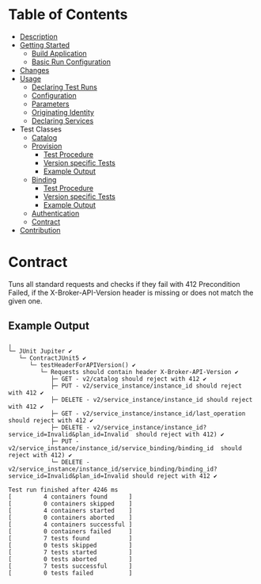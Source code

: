 # Table of Contents
- [Description](../README.md#description)
- [Getting Started](../README.md#getting-started)
    - [Build Application](../README.md#build-application)
    - [Basic Run Configuration](../README.md#basic-run-configuration)
- [Changes](../README.md#changes)
- [Usage](Usage.md)
    - [Declaring Test Runs](Usage.md#declaring-test-runs)
    - [Configuration](Usage.md#configuration)
    - [Parameters](Usage.md#parameters)
    - [Originating Identity](Usage.md#originating-identity)
    - [Declaring Services](Usage.md#declaring-services)
- Test Classes
    - [Catalog](CatalogTest.md)
    - [Provision](ProvisionTests.md#provision-tests)
        - [Test Procedure](ProvisionTests.md#test-procedure)
        - [Version specific Tests](ProvisionTests.md#version-specific-tests)
        - [Example Output](ProvisionTests.md#example-output)
    - [Binding](BindingTests.md#binding)
        - [Test Procedure](BindingTests.md#test-procedure)
        - [Version specific Tests](BindingTests.md#version-specific-tests)
        - [Example Output](BindingTests.md#example-output)
    - [Authentication](docs/AuthenticationTests.md)
    - [Contract](#contract)
- [Contribution](docs/Contribution.md)

# Contract

Tuns all standard requests and checks if they fail with 412 Precondition Failed, if the X-Broker-API-Version header is missing or does not match the given one.

## Example Output

```
╷
└─ JUnit Jupiter ✔
   └─ ContractJUnit5 ✔
      └─ testHeaderForAPIVersion() ✔
         └─ Requests should contain header X-Broker-API-Version ✔
            ├─ GET - v2/catalog should reject with 412 ✔
            ├─ PUT - v2/service_instance/instance_id should reject with 412 ✔
            ├─ DELETE - v2/service_instance/instance_id should reject with 412 ✔
            ├─ GET - v2/service_instance/instance_id/last_operation should reject with 412 ✔
            ├─ DELETE - v2/service_instance/instance_id?service_id=Invalid&plan_id=Invalid  should reject with 412) ✔
            ├─ PUT - v2/service_instance/instance_id/service_binding/binding_id  should reject with 412) ✔
            └─ DELETE - v2/service_instance/instance_id/service_binding/binding_id?service_id=Invalid&plan_id=Invalid should reject with 412 ✔

Test run finished after 4246 ms
[         4 containers found      ]
[         0 containers skipped    ]
[         4 containers started    ]
[         0 containers aborted    ]
[         4 containers successful ]
[         0 containers failed     ]
[         7 tests found           ]
[         0 tests skipped         ]
[         7 tests started         ]
[         0 tests aborted         ]
[         7 tests successful      ]
[         0 tests failed          ]
```